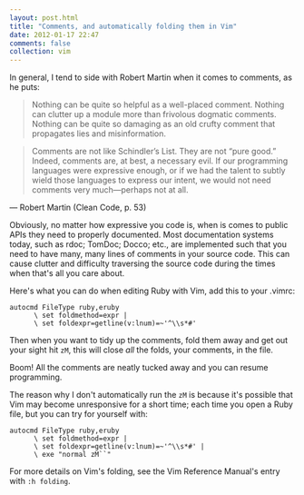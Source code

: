 ```yaml
---
layout: post.html
title: "Comments, and automatically folding them in Vim"
date: 2012-01-17 22:47
comments: false
collection: vim
---
```


In general, I tend to side with Robert Martin when it comes to comments, as he puts:

> Nothing can be quite so helpful as a well-placed comment. Nothing can clutter up a module more than frivolous dogmatic comments. Nothing can be quite so damaging as an old crufty comment that propagates lies and misinformation.

> Comments are not like Schindler’s List. They are not “pure good.” Indeed, comments are, at best, a necessary evil. If our programming languages were expressive enough, or if we had the talent to subtly wield those languages to express our intent, we would not need
comments very much—perhaps not at all.

— Robert Martin (Clean Code, p. 53)

Obviously, no matter how expressive you code is, when is comes to public APIs they need to properly documented. Most documentation systems today, such as rdoc; TomDoc; Docco; etc., are implemented such that you need to have many, many lines of comments in your source code. This can cause clutter and difficulty traversing the source code during the times when that's all you care about.

Here's what you can do when editing Ruby with Vim, add this to your .vimrc:

``` vim
autocmd FileType ruby,eruby
      \ set foldmethod=expr |
      \ set foldexpr=getline(v:lnum)=~'^\\s*#'
```

Then when you want to tidy up the comments, fold them away and get out your sight hit `zM`, this will close *all* the folds, your comments, in the file.

Boom! All the comments are neatly tucked away and you can resume programming.

The reason why I don't automatically run the `zM` is because it's possible that Vim may become unresponsive for a short time; each time you open a Ruby file, but you can try for yourself with:

``` vim
autocmd FileType ruby,eruby
      \ set foldmethod=expr |
      \ set foldexpr=getline(v:lnum)=~'^\\s*#' |
      \ exe "normal zM``"
```

For more details on Vim's folding, see the Vim Reference Manual's entry with `:h folding`.
